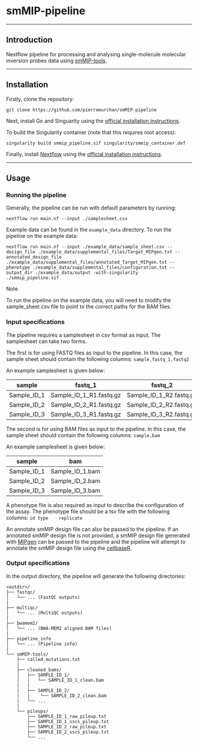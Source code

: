 # smMIP-pipeline

---
## Introduction

Nextflow pipeline for processing and analysing single-molecule molecular inversion probes data using [smMIP-tools](https://github.com/abelson-lab/smMIP-tools).

---

## Installation

Firstly, clone the repository:

```
git clone https://github.com/pierremurchan/smMIP-pipeline
```

Next, install Go and Singuarity using the [official installation instructions](https://docs.sylabs.io/guides/3.0/user-guide/installation.html).

To build the Singularity container (note that this requires root access):

```
singularity build smmip_pipeline.sif singularity/smmip_container.def
```

Finally, install [Nextflow](https://www.nextflow.io/) using the [official installation instructions](https://www.nextflow.io/docs/latest/getstarted.html).

---

## Usage


### Running the pipeline

Generally, the pipeline can be run with default parameters by running:

```
nextflow run main.nf --input ./samplesheet.csv
```

Example data can be found in the `example_data` directory. To run the pipeline on the example data:

```
nextflow run main.nf --input ./example_data/sample_sheet.csv --design_file ./example_data/supplemental_files/Target_MIPgen.txt --annotated_design_file ./example_data/supplemental_files/annotated_Target_MIPgen.txt --phenotype ./example_data/supplemental_files/configuration.txt --output_dir ./example_data/output -with-singularity ./smmip_pipeline.sif
```

> [!NOTE]
> To run the pipeline on the example data, you will need to modify the sample_sheet.csv file to point to the correct paths for the BAM files.

### Input specifications

The pipeline requires a samplesheet in csv format as input. The samplesheet can take two forms.

The first is for using FASTQ files as input to the pipeline. In this case, the sample sheet should contain the following columns: `sample,fastq_1,fastq2`

An example samplesheet is given below:

|    sample   |          fastq_1        |         fastq_2         |
|-------------|-------------------------|-------------------------|
| Sample_ID_1 | Sample_ID_1_R1.fastq.gz | Sample_ID_1_R2.fastq.gz |
| Sample_ID_2 | Sample_ID_2_R1.fastq.gz | Sample_ID_2_R2.fastq.gz |
| Sample_ID_3 | Sample_ID_3_R1.fastq.gz | Sample_ID_3_R2.fastq.gz |


The second is for using BAM files as input to the pipeline. In this case, the sample sheet should contain the following columns: `sample,bam`

An example samplesheet is given below:

|    sample   |          bam        |
|-------------|---------------------|
| Sample_ID_1 | Sample_ID_1.bam     |
| Sample_ID_2 | Sample_ID_2.bam     |
| Sample_ID_3 | Sample_ID_3.bam     |

<!-- TO DO: Add support for using FASTQ files per lane and cat FASTQ files directly in the pipline.
-->

A phenotype file is also required as input to describe the configuration of the assay. The phenotype file should be a tsv file with the following columns: `id type    replicate`

<!-- TO DO: Modify the phenotype file to be csv format.
-->

An annotate smMIP design file can also be passed to the pipeline. If an annotated smMIP design file is not provided, a smMIP design file generated with [MIPgen](https://shendurelab.github.io/MIPGEN/) can be passed to the pipeline and the pipeline will attempt to annotate the smMIP design file using the [cellbaseR](https://bioconductor.org/packages/release/bioc/html/cellbaseR.html).

### Output specifications

In the output directory, the pipeline will generate the following directories:

```
<outdir>/
├── fastqc/
│   └── ... (FastQC outputs)
|
├── multiqc/
│   └── ... (MultiQC outputs)
|
├── bwamem2/
│   └── ... (BWA-MEM2 aligned BAM files)
|
├── pipeline_info
│   └── ... (Pipeline info)
|
└── smMIP-tools/
    ├── called_mutations.txt
    |
    ├── cleaned_bams/
    │   ├── SAMPLE_ID_1/
    │   |   └── SAMPLE_ID_1_clean.bam
    |   |
    |   ├── SAMPLE_ID_2/
    |   |    └── SAMPLE_ID_2_clean.bam 
    |   └── ...
    |
    └── pileups/
        ├── SAMPLE_ID_1_raw_pileup.txt
        ├── SAMPLE_ID_1_sscs_pileup.txt
        ├── SAMPLE_ID_2_raw_pileup.txt
        ├── SAMPLE_ID_2_sscs_pileup.txt
        └── ...
```



       

